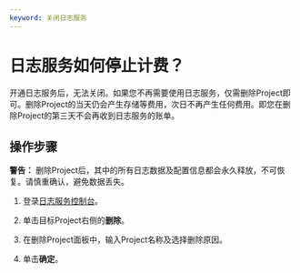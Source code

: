 ```yaml
---
keyword: 关闭日志服务
---
```


# 日志服务如何停止计费？

开通日志服务后，无法关闭。如果您不再需要使用日志服务，仅需删除Project即可。删除Project的当天仍会产生存储等费用，次日不再产生任何费用。即您在删除Project的第三天不会再收到日志服务的账单。

## 操作步骤

**警告：** 删除Project后，其中的所有日志数据及配置信息都会永久释放，不可恢复。请慎重确认，避免数据丢失。

1.  登录[日志服务控制台](https://sls.console.aliyun.com)。

2.  单击目标Project右侧的**删除**。

3.  在删除Project面板中，输入Project名称及选择删除原因。

4.  单击**确定**。


